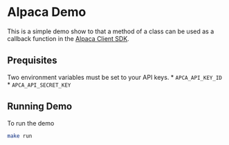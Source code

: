 # Alpaca Demo

This is a simple demo show to that a method of a class can be used as a callback function in the [Alpaca Client SDK](https://alpaca.markets/docs/market-data/getting-started/#installing-alpacas-client-sdk).

## Prequisites
Two environment variables must be set to your API keys.
    * ```APCA_API_KEY_ID```
    * ```APCA_API_SECRET_KEY```

## Running Demo
To run the demo

```bash
make run
```